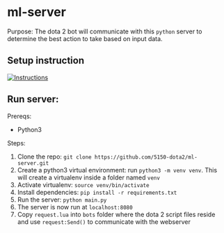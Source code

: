 # ml-server
Purpose: The dota 2 bot will communicate with this `python` server to determine the best action to take based on input data.

## Setup instruction 

[![Instructions](https://img.youtube.com/vi/hyvSAWpCjRQ/0.jpg)](https://www.youtube.com/watch?v=hyvSAWpCjRQ)

## Run server:
Prereqs:
* Python3

Steps:
1. Clone the repo: `git clone https://github.com/5150-dota2/ml-server.git`
2. Create a python3 virtual environment: run `python3 -m venv venv`. This will create a virtualenv inside a folder named `venv`
3. Activate virtualenv: `source venv/bin/activate`
4. Install dependencies: `pip install -r requirements.txt`
5. Run the server: `python main.py`
6. The server is now run at `localhost:8080`
7. Copy `request.lua` into `bots` folder where the dota 2 script files reside and use `request:Send()` to communicate with the webserver
